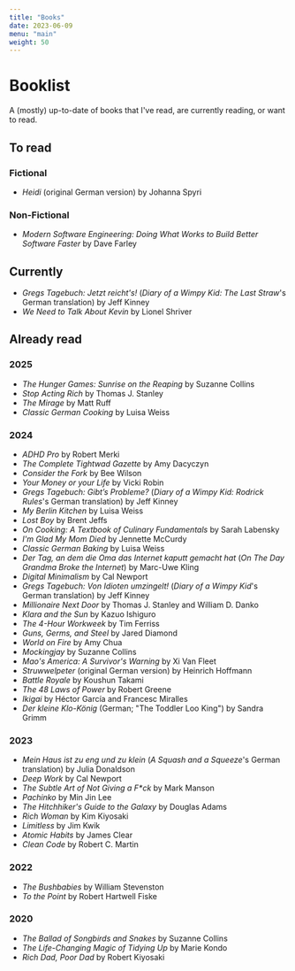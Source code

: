 ```yaml
---
title: "Books"
date: 2023-06-09
menu: "main"
weight: 50
---
```


# Booklist

A (mostly) up-to-date of books that I've read, are currently reading, or want to read.

## To read

### Fictional
* *Heidi* (original German version) by Johanna Spyri

### Non-Fictional
* *Modern Software Engineering: Doing What Works to Build Better Software Faster* by Dave Farley

## Currently 
* *Gregs Tagebuch: Jetzt reicht's!* (*Diary of a Wimpy Kid: The Last Straw*'s German translation) by Jeff Kinney
* *We Need to Talk About Kevin* by Lionel Shriver

## Already read

### 2025
* *The Hunger Games: Sunrise on the Reaping* by Suzanne Collins
* *Stop Acting Rich* by Thomas J. Stanley
* *The Mirage* by Matt Ruff
* *Classic German Cooking* by Luisa Weiss

### 2024
* *ADHD Pro* by Robert Merki
* *The Complete Tightwad Gazette* by Amy Dacyczyn
* *Consider the Fork* by Bee Wilson
* *Your Money or your Life* by Vicki Robin
* *Gregs Tagebuch: Gibt’s Probleme?* (*Diary of a Wimpy Kid: Rodrick Rules*'s German translation) by Jeff Kinney
* *My Berlin Kitchen* by Luisa Weiss
* *Lost Boy* by Brent Jeffs
* *On Cooking: A Textbook of Culinary Fundamentals* by Sarah Labensky
* *I'm Glad My Mom Died* by Jennette McCurdy
* *Classic German Baking* by Luisa Weiss
* *Der Tag, an dem die Oma das Internet kaputt gemacht hat* (*On The Day Grandma Broke the Internet*) by Marc-Uwe Kling
* *Digital Minimalism* by Cal Newport
* *Gregs Tagebuch: Von Idioten umzingelt!* (*Diary of a Wimpy Kid*'s German translation) by Jeff Kinney
* *Millionaire Next Door* by Thomas J. Stanley and William D. Danko
* *Klara and the Sun* by Kazuo Ishiguro
* *The 4-Hour Workweek* by Tim Ferriss
* *Guns, Germs, and Steel* by Jared Diamond
* *World on Fire* by Amy Chua
* *Mockingjay* by Suzanne Collins
* *Mao's America: A Survivor's Warning* by Xi Van Fleet
* *Struwwelpeter* (original German version) by Heinrich Hoffmann
* *Battle Royale* by Koushun Takami
* *The 48 Laws of Power* by Robert Greene
* *Ikigai* by Héctor García and Francesc Miralles
* *Der kleine Klo-König* (German; "The Toddler Loo King") by Sandra Grimm

### 2023
* *Mein Haus ist zu eng und zu klein* (*A Squash and a Squeeze*'s German translation) by Julia Donaldson 
* *Deep Work* by Cal Newport
* *The Subtle Art of Not Giving a F\*ck* by Mark Manson
* *Pachinko* by Min Jin Lee
* *The Hitchhiker's Guide to the Galaxy* by Douglas Adams
* *Rich Woman* by Kim Kiyosaki
* *Limitless* by Jim Kwik
* *Atomic Habits* by James Clear
* *Clean Code* by Robert C. Martin

### 2022
* *The Bushbabies* by William Stevenston 
* *To the Point* by Robert Hartwell Fiske

### 2020  
* *The Ballad of Songbirds and Snakes* by Suzanne Collins
* *The Life-Changing Magic of Tidying Up* by Marie Kondo
* *Rich Dad, Poor Dad* by Robert Kiyosaki